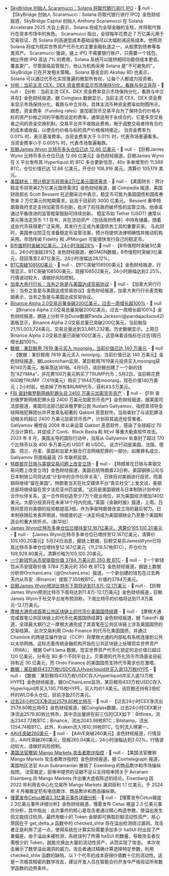 - [SkyBridge 创始人 Scaramucci：Solana 将取代银行进行 IPO]() - 📰 null - 【SkyBridge 创始人 Scaramucci：Solana 将取代银行进行 IPO】金色财经报道，SkyBridge Capital 创始人 Anthony Scaramucci 在 Solana Accelerate 2025 大会上表示，Solana 将成为全球金融的支柱，并将取代银行在资本市场中的角色。 
Scaramucci 指出，全球每年花费近 7 万亿美元用于交易验证，而 Solana 的高速低成本基础设施可以大幅削减这些成本。他预测 Solana 将成为现实世界资产代币化的主要金融轨道之一，从股票到债券等各类资产。 
Scaramucci 强调，链上 IPO 不需要银行账户，只需要一个钱包，相比传统 IPO 高达 7% 的费用，Solana 系统可以提供相同功能但成本更低、覆盖更广。尽管面临监管阻力，他认为机构采用 Solana 是"不可避免的"，SkyBridge 已在开发相关策略。 
Solana 基金会的 Akshay BD 也表示，Solana 可以通过代币化实现普遍的微型所有权，让每个人都成为投资者。
- [分析：当前主流 CEX、DEX 资金费率显示市场保持分化，看跌与中立并存]() - 📰 null - 【分析：当前主流 CEX、DEX 资金费率显示市场保持分化，看跌与中立并存】金色财经报道，据 Coinglass 数据显示，当前主流 CEX、DEX 资金费率显示市场保持分化，看跌与中立并存。具体主流币种资金费率如附图所示。 
据悉，资金费率（Funding rates）是加密货币交易平台为了保持合约价格与标的资产价格之间的平衡而设定的费率，通常适用于永续合约。它是多空交易者之间的资金交换机制，交易平台并不收取此费用，用于调整交易者持有合约的成本或收益，以使合约价格与标的资产价格保持接近。 
当资金费率为 0.01% 时，表示基准费率。当资金费率大于 0.01% 时，代表市场普遍看多。当资金费率小于 0.005% 时，代表市场普遍看跌。
- [巨鲸James Wynn 比特币多头仓位已达 12.66 亿美元]() - 📰 null - 【巨鲸James Wynn 比特币多头仓位已达 12.66 亿美元】金色财经报道，巨鲸James Wynn 在 X 平台发布其 Hyperliquid 的 BTC 多仓更新信息，40x 多单增至约 11,588 BTC，仓位价值已达 12.66 亿美元，开仓价 108,916 美元，清算价 105,179 美元。
- [美国财长：预计稳定币将带来2万亿美元国债需求]() - 📰 null - 【美国财长：预计稳定币将带来2万亿美元国债需求】金色财经报道，据 Coinpedia 报道，美国财政部长 Scott Bessent 在近期采访中表示，稳定币可能为美国国债和国库券带来 2 万亿美元的短期需求，远高于目前的 3000 亿美元。 
Bessent 重申特朗普政府坚定支持加密货币创新，批评了前任政府破坏性的监管立场。他承诺通过平衡改进的监管框架鼓励可持续创新。 
稳定币如 Tether (USDT) 通常以美元等法定货币 1:1 背书，并在流动资产（包括政府债券）中持有储备。随着这些代币获得更广泛采用，其发行方正成为美国债务工具的重要买家。 
与此同时，美国参议院正在准备稳定币监管法案，预计将提供法律明确性并推动机构采用。市场传闻 Fidelity 和 JPMorgan 可能很快发行自己的稳定币。
- [B市值短时突破3亿美元，24小时涨超28%]() - 📰 null - 【B市值短时突破3亿美元，24小时涨超28%】金色财经报道，据GMGN数据，B市值短时突破3亿美元，现回落至2.87亿美元，24小时涨幅达28.12%。
- [BTC突破108500美元]() - 📰 null - 【BTC突破108500美元】金色财经报道，行情显示，BTC突破108500美元，现报108502美元，24小时跌幅达到2.25%，行情波动较大，请做好风险控制。
- [加拿大央行行长：当务之急是与美国达成贸易协议]() - 📰 null - 【加拿大央行行长：当务之急是与美国达成贸易协议】金色财经报道，加拿大央行行长麦克勒姆表示，当务之急是与美国达成贸易协议。
- [Binance Alpha 2.0交易总量突破200亿美元，过去一周增长超100%](https://dune.com/pandajackson42/binance-alpha-20-purchase-dex-tokens-directly-on-binance-cex) - 📰 null - 【Binance Alpha 2.0交易总量突破200亿美元，过去一周增长超100%】金色财经报道，据链上分析平台Dune数据Panda Jackson(@pandajackson42)面板显示，Binance Alpha 2.0交易总量已突破200亿美元，当前触及21,151,003,724美元，交易总量达到33,861,232笔。历史数据显示，上周日Binance Alpha 2.0交易总量已突破100亿美元，这意味着该指标在过去1周已增长超100%。
- [数据：某巨鲸用 7619 美元买入 moonpig，当前价值已达 140 万美元]() - 📰 null - 【数据：某巨鲸用 7619 美元买入 moonpig，当前价值已达 140 万美元】金色财经报道，据Lookonchain监测，某巨鲸用7619美元投资买入moonpig获利140万美元，报率高达181倍。4月5日，该巨鲸创建了一个新的钱包“4ZYMAa”，并花费100万美元购买了TRUMP代币；5月2日，该巨鲸花费600枚TRUMP（7,619美元）购买了1644万枚moonpig，现在价值140万美元；2小时前，他卖掉了所有$RUMP代币，获利43.5万美元。
- [FBI 查封俄罗斯网络犯罪头目 2400 万美元加密货币资产]() - 📰 null - 【FBI 查封俄罗斯网络犯罪头目 2400 万美元加密货币资产】金色财经报道，据美国司法部报道，美国司法部已起诉俄罗斯公民 Rustam Gallyamov，指控其领导全球网络犯罪团伙并开发臭名昭著的 Qakbot 恶意软件。当局查封了与该犯罪活动相关的超过 2400 万美元加密货币资产，计划将其返还给受害者。 
Gallyamov 被控自 2008 年以来运营 Qakbot 恶意软件，感染了全球超过 70 万台计算机，并促成了 Conti、Black Basta 和 REvil 等重大勒索软件攻击。2023 年 8 月，美国主导的国际行动中，当局从 Gallyamov 处查封了超过 170 个比特币以及 400 多万美元的 USDT 和 USDC。 
此次行动是美国、法国、德国、荷兰、丹麦、英国和加拿大联合打击网络犯罪的一部分。如果罪名成立，Gallyamov 将面临最高 25 年联邦监禁。
- [特朗普在日铁与美钢交易问题上改变立场]() - 📰 null - 【特朗普在日铁与美钢交易问题上改变立场】金色财经报道，美国总统特朗普23日称，美国钢铁公司与日本制铁公司将达成“计划中的合作伙伴关系”，日铁将对美钢进行投资，而美钢将继续“留在美国”。特朗普当天在社交媒体平台“真实社交”上发文说，美钢总部将继续留在宾夕法尼亚州匹兹堡。“这将是美国钢铁与日本制铁计划中的合作伙伴关系，这一合作将创造至少7万个就业岗位，并为美国经济增加140亿美元。大部分投资将在未来14个月内完成。”英国《金融时报》报道，上周，日铁同意将对美钢的投资额提高3倍，作为争取特朗普改变立场的最后努力。日本制铁随后发表声明说，特朗普的这一决定将成为美国钢铁业乃至整个美国制造业的重大转折点。（新华社）
- [James Wynn比特币多单仓位已增持至12.167亿美元，清算价105,100.20美元]() - 📰 null - 【James Wynn比特币多单仓位已增持至12.167亿美元，清算价105,100.20美元】5月24日消息，据链上数据，巨鲸交易员JamesWynn已将其比特币多单仓位增持至12.167亿美元（11,219.57枚BTC），开仓价为108,928.80美元，清算价格为105,100.20美元。
- [一个新钱包从币安提取价值 3784 万美元的 350 枚 BTC]() - 📰 null - 【一个新钱包从币安提取价值 3784 万美元的 350 枚 BTC】金色财经报道，据链上数据分析师OnchainLens（@OnchainLens）报道，一个新创建的钱包在过去两天内从币安（Binance）提取了350枚BTC，价值约3784万美元。
- [巨鲸James Wynn预测比特币下周将达到11.8万-12.1万美元]() - 📰 null - 【巨鲸James Wynn预测比特币下周将达到11.8万-12.1万美元】金色财经报道，巨鲸James Wynn于社交平台发布预测称，下周比特币的价格将达到11.8万美元-12.1万美元。
- [摩根大通完成首笔公共区块链上的代币化美国国债结算]() - 📰 null - 【摩根大通完成首笔公共区块链上的代币化美国国债结算】金色财经报道，据 TokenFi 报道，全球最大银行之一摩根大通完成了其首笔在公共区块链上涉及美国国债的交易结算。 
此次交易利用 Ondo Finance 的代币化美国国债，并通过 Chainlink 的跨链互操作协议（CCIP）将摩根大通的内部私有系统连接到公共以太坊网络。这标志着传统金融机构开始在公共区块链上处理现实世界资产（RWA）。 
根据 DeFiLlama 数据，现实世界资产代币化锁定的总价值已超过 120 亿美元，分布在 80 多个不同平台上。贝莱德的代币化货币市场基金目前持有近 30 亿美元，而 Ondo Finance 的美国国债支持代币需求也在激增。
- [数据：某巨鲸将433万枚USDC存入Hyperliquid并买入逾13万枚HYPE]() - 📰 null - 【数据：某巨鲸将433万枚USDC存入Hyperliquid并买入逾13万枚HYPE】金色财经报道，据OnChainLens监测，某巨鲸将433万枚USDC存入Hyperliquid并买入130,715枚HYPE，买入均价1.8美元。该巨鲸还持有2倍杠杆的WLD多头仓位，目前浮盈20万美元。
- [过去24小时CEX净流出2579.80枚比特币]() - 📰 null - 【过去24小时CEX净流出2579.80枚比特币】金色财经报道，据Coinglass数据，过去24小时CEX累计净流出2579.80枚比特币，其中流出量排在前三位的CEX如下：Bitfinex，流出2343.72枚BTC；Binance，流出2043.98枚BTC；Bitstamp，流出1254.74枚BTC。此外，Kraken流入1810.39枚BTC，位列流入榜第一。
- [AAVE突破260美元]() - 📰 null - 【AAVE突破260美元】金色财经报道，行情显示，AAVE突破260美元，现报260.04美元，24小时涨幅达到2.02%，行情波动较大，请做好风险控制。
- [美国法官撤销 Mango Markets 攻击者欺诈指控]() - 📰 null - 【美国法官撤销 Mango Markets 攻击者欺诈指控】金色财经报道，据 Cointelegraph 报道，美国地区法官 Arun Subramanian 撤销了 Eisenberg 的商品欺诈和市场操纵指控。 
法官裁定，庭审中提供的证据不足以支持陪审团关于 Avraham Eisenberg 向 Mango Markets 作出重大虚假陈述的结论。Eisenberg 因 2022 年利用去中心化交易所 Mango Markets 漏洞获利 1.1 亿美元，于 2024 年 4 月被裁定犯有电信欺诈、商品欺诈和商品操纵罪。
- [慢雾发布Cetus被盗2.3亿美元事件详细分析]() - 📰 null - 【慢雾发布Cetus被盗2.3亿美元事件详细分析】金色财经报道，慢雾发布 Cetus 被盗 2.3 亿美元事件分析，其中指出：此次事件的核心是攻击者通过精心构造参数，使溢出发生但又能绕过检测，最终用极小的 Token 金额即可换取巨额流动性资产，核心原因在于 get_delta_a 函数中的 checked_shlw 存在溢出检测绕过漏洞。攻击者正是利用了这一点，使得系统在计算实际需要添加多少 haSUI 时出现了严重偏差。由于溢出未被检测，系统误判了所需 haSUI 的数量，导致攻击者仅需极少的 Token，就能兑换出大量的流动性资产，从而实现了攻击。 
本次攻击展示了数学溢出漏洞的威力。攻击者通过精确计算选择特定参数，利用 checked_shlw 函数的缺陷，以 1 个代币的成本获得价值数十亿的流动性。这是一次极其精密的数学攻击，建议开发人员在智能合约开发中严格验证所有数学函数的边界条件。
